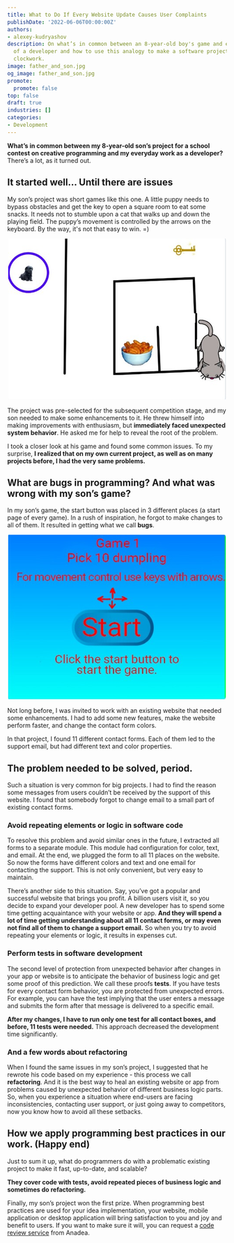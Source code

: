 ```yaml
---
title: What to Do If Every Website Update Causes User Complaints
publishDate: '2022-06-06T00:00:00Z'
authors:
- alexey-kudryashov
description: On what’s in common between an 8-year-old boy's game and everyday work
  of a developer and how to use this analogy to make a software project run like a
  clockwork.
image: father_and_son.jpg
og_image: father_and_son.jpg
promote:
  promote: false
top: false
draft: true
industries: []
categories:
- Development
---
```

__What’s in common between my 8-year-old son’s project for a school contest on creative programming and my everyday work as a developer?__ There’s a lot, as it turned out.

## It started well… Until there are issues
My son’s project was short games like this one. A little puppy needs to bypass obstacles and get the key to open a square room to eat some snacks. It needs not to stumble upon a cat that walks up and down the playing field. The puppy’s movement is controlled by the arrows on the keyboard. By the way, it's not that easy to win. =)

<center>
<picture>
 <source srcset="sons-game.jpg">
 <img src="sons-game.jpg" alt="sons-game" loading="lazy">
</picture>
</center>

The project was pre-selected for the subsequent competition stage, and my son needed to make some enhancements to it. He threw himself into making improvements with enthusiasm, but __immediately faced unexpected system behavior__. He asked me for help to reveal the root of the problem.

I took a closer look at his game and found some common issues. To my surprise, __I realized that on my own current project, as well as on many projects before, I had the very same problems.__

## What are bugs in programming? And what was wrong with my son’s game?
In my son’s game, the start button was placed in 3 different places (a start page of every game). In a rush of inspiration, he forgot to make changes to all of them. It resulted in getting what we call __bugs__.

<center>
<picture>
 <source srcset="controls.jpg">
 <img src="controls.jpg" alt="controls" loading="lazy">
</picture>
</center>

Not long before, I was invited to work with an existing website that needed some enhancements. I had to add some new features, make the website perform faster, and change the contact form colors.

In that project, I found 11 different contact forms. Each of them led to the support email, but had different text and color properties.

## The problem needed to be solved, period.
Such a situation is very common for big projects. I had to find the reason some messages from users couldn’t be received by the support of this website. I found that somebody forgot to change email to a small part of existing contact forms.

### Avoid repeating elements or logic in software code
To resolve this problem and avoid similar ones in the future, I extracted all forms to a separate module. This module had configuration for color, text, and email. At the end, we plugged the form to all 11 places on the website. So now the forms have different colors and text and one email for contacting the support. This is not only convenient, but very easy to maintain.

There’s another side to this situation. Say, you’ve got a popular and successful website that brings you profit. A billion users visit it, so you decide to expand your developer pool. A new developer has to spend some time getting acquaintance with your website or app. __And they will spend a lot of time getting understanding about all 11 contact forms, or may even not find all of them to change a support email.__ So when you try to avoid repeating your elements or logic, it results in expenses cut.

### Perform tests in software development
The second level of protection from unexpected behavior after changes in your app or website is to anticipate the behavior of business logic and get some proof of this prediction. We call these proofs __tests__. If you have tests for every contact form behavior, you are protected from unexpected errors. For example, you can have the test implying that the user enters a message and submits the form after that message is delivered to a specific email.

__After my changes, I have to run only one test for all contact boxes, and before, 11 tests were needed.__ This approach decreased the development time significantly.

### And a few words about refactoring
When I found the same issues in my son’s project, I suggested that he rewrote his code based on my experience - this process we call __refactoring__. And it is the best way to heal an existing website or app from problems caused by unexpected behavior of different business logic parts. So, when you experience a situation where end-users are facing inconsistencies, contacting user support, or just going away to competitors, now you know how to avoid all these setbacks.

## How we apply programming best practices in our work. (Happy end)
Just to sum it up, what do programmers do with a problematic existing project to make it fast, up-to-date, and scalable?

__They cover code with tests, avoid repeated pieces of business logic and sometimes do refactoring.__

Finally, my son’s project won the first prize. When programming best practices are used for your idea implementation, your website, mobile application or desktop application will bring satisfaction to you and joy and benefit to users. If you want to make sure it will, you can request a <a href="https://anadea.info/services/code-review-service" target="_blank">code review service</a> from Anadea.
